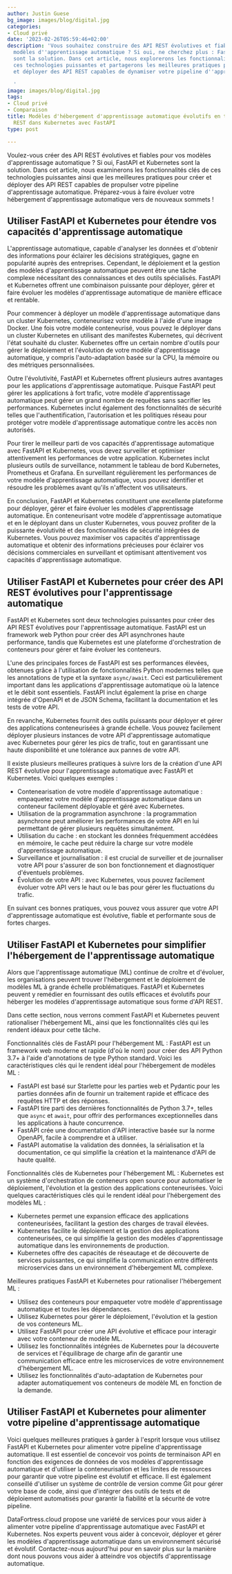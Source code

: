 ```yaml
---
author: Justin Guese
bg_image: images/blog/digital.jpg
categories:
- Cloud privé
date: '2023-02-26T05:59:46+02:00'
description: 'Vous souhaitez construire des API REST évolutives et fiables pour vos
  modèles d''apprentissage automatique ? Si oui, ne cherchez plus : FastAPI et Kubernetes
  sont la solution. Dans cet article, nous explorerons les fonctionnalités clés de
  ces technologies puissantes et partagerons les meilleures pratiques pour développer
  et déployer des API REST capables de dynamiser votre pipeline d''apprentissage automatique.

  '
image: images/blog/digital.jpg
tags:
- Cloud privé
- Comparaison
title: Modèles d'hébergement d'apprentissage automatique évolutifs en tant qu'API
  REST dans Kubernetes avec FastAPI
type: post

---
```

Voulez-vous créer des API REST évolutives et fiables pour vos modèles d'apprentissage automatique ? Si oui, FastAPI et Kubernetes sont la solution. Dans cet article, nous examinerons les fonctionnalités clés de ces technologies puissantes ainsi que les meilleures pratiques pour créer et déployer des API REST capables de propulser votre pipeline d'apprentissage automatique. Préparez-vous à faire évoluer votre hébergement d'apprentissage automatique vers de nouveaux sommets !

## Utiliser FastAPI et Kubernetes pour étendre vos capacités d'apprentissage automatique

L'apprentissage automatique, capable d'analyser les données et d'obtenir des informations pour éclairer les décisions stratégiques, gagne en popularité auprès des entreprises. Cependant, le déploiement et la gestion des modèles d'apprentissage automatique peuvent être une tâche complexe nécessitant des connaissances et des outils spécialisés. FastAPI et Kubernetes offrent une combinaison puissante pour déployer, gérer et faire évoluer les modèles d'apprentissage automatique de manière efficace et rentable.

Pour commencer à déployer un modèle d'apprentissage automatique dans un cluster Kubernetes, conteneurisez votre modèle à l'aide d'une image Docker. Une fois votre modèle conteneurisé, vous pouvez le déployer dans un cluster Kubernetes en utilisant des manifestes Kubernetes, qui décrivent l'état souhaité du cluster. Kubernetes offre un certain nombre d'outils pour gérer le déploiement et l'évolution de votre modèle d'apprentissage automatique, y compris l'auto-adaptation basée sur la CPU, la mémoire ou des métriques personnalisées.

Outre l'évolutivité, FastAPI et Kubernetes offrent plusieurs autres avantages pour les applications d'apprentissage automatique. Puisque FastAPI peut gérer les applications à fort trafic, votre modèle d'apprentissage automatique peut gérer un grand nombre de requêtes sans sacrifier les performances. Kubernetes inclut également des fonctionnalités de sécurité telles que l'authentification, l'autorisation et les politiques réseau pour protéger votre modèle d'apprentissage automatique contre les accès non autorisés.

Pour tirer le meilleur parti de vos capacités d'apprentissage automatique avec FastAPI et Kubernetes, vous devez surveiller et optimiser attentivement les performances de votre application. Kubernetes inclut plusieurs outils de surveillance, notamment le tableau de bord Kubernetes, Prometheus et Grafana. En surveillant régulièrement les performances de votre modèle d'apprentissage automatique, vous pouvez identifier et résoudre les problèmes avant qu'ils n'affectent vos utilisateurs.

En conclusion, FastAPI et Kubernetes constituent une excellente plateforme pour déployer, gérer et faire évoluer les modèles d'apprentissage automatique. En conteneurisant votre modèle d'apprentissage automatique et en le déployant dans un cluster Kubernetes, vous pouvez profiter de la puissante évolutivité et des fonctionnalités de sécurité intégrées de Kubernetes. Vous pouvez maximiser vos capacités d'apprentissage automatique et obtenir des informations précieuses pour éclairer vos décisions commerciales en surveillant et optimisant attentivement vos capacités d'apprentissage automatique.

## Utiliser FastAPI et Kubernetes pour créer des API REST évolutives pour l'apprentissage automatique

FastAPI et Kubernetes sont deux technologies puissantes pour créer des API REST évolutives pour l'apprentissage automatique. FastAPI est un framework web Python pour créer des API asynchrones haute performance, tandis que Kubernetes est une plateforme d'orchestration de conteneurs pour gérer et faire évoluer les conteneurs.

L'une des principales forces de FastAPI est ses performances élevées, obtenues grâce à l'utilisation de fonctionnalités Python modernes telles que les annotations de type et la syntaxe `async/await`. Ceci est particulièrement important dans les applications d'apprentissage automatique où la latence et le débit sont essentiels. FastAPI inclut également la prise en charge intégrée d'OpenAPI et de JSON Schema, facilitant la documentation et les tests de votre API.

En revanche, Kubernetes fournit des outils puissants pour déployer et gérer des applications conteneurisées à grande échelle. Vous pouvez facilement déployer plusieurs instances de votre API d'apprentissage automatique avec Kubernetes pour gérer les pics de trafic, tout en garantissant une haute disponibilité et une tolérance aux pannes de votre API.

Il existe plusieurs meilleures pratiques à suivre lors de la création d'une API REST évolutive pour l'apprentissage automatique avec FastAPI et Kubernetes. Voici quelques exemples :

- Contenearisation de votre modèle d'apprentissage automatique : empaquetez votre modèle d'apprentissage automatique dans un conteneur facilement déployable et géré avec Kubernetes.
- Utilisation de la programmation asynchrone : la programmation asynchrone peut améliorer les performances de votre API en lui permettant de gérer plusieurs requêtes simultanément.
- Utilisation du cache : en stockant les données fréquemment accédées en mémoire, le cache peut réduire la charge sur votre modèle d'apprentissage automatique.
- Surveillance et journalisation : il est crucial de surveiller et de journaliser votre API pour s'assurer de son bon fonctionnement et diagnostiquer d'éventuels problèmes.
- Évolution de votre API : avec Kubernetes, vous pouvez facilement évoluer votre API vers le haut ou le bas pour gérer les fluctuations du trafic.

En suivant ces bonnes pratiques, vous pouvez vous assurer que votre API d'apprentissage automatique est évolutive, fiable et performante sous de fortes charges.

## Utiliser FastAPI et Kubernetes pour simplifier l'hébergement de l'apprentissage automatique

Alors que l'apprentissage automatique (ML) continue de croître et d'évoluer, les organisations peuvent trouver l'hébergement et le déploiement de modèles ML à grande échelle problématiques. FastAPI et Kubernetes peuvent y remédier en fournissant des outils efficaces et évolutifs pour héberger les modèles d'apprentissage automatique sous forme d'API REST.

Dans cette section, nous verrons comment FastAPI et Kubernetes peuvent rationaliser l'hébergement ML, ainsi que les fonctionnalités clés qui les rendent idéaux pour cette tâche.

Fonctionnalités clés de FastAPI pour l'hébergement ML :
FastAPI est un framework web moderne et rapide (d'où le nom) pour créer des API Python 3.7+ à l'aide d'annotations de type Python standard. Voici les caractéristiques clés qui le rendent idéal pour l'hébergement de modèles ML :

- FastAPI est basé sur Starlette pour les parties web et Pydantic pour les parties données afin de fournir un traitement rapide et efficace des requêtes HTTP et des réponses.
- FastAPI tire parti des dernières fonctionnalités de Python 3.7+, telles que `async` et `await`, pour offrir des performances exceptionnelles dans les applications à haute concurrence.
- FastAPI crée une documentation d'API interactive basée sur la norme OpenAPI, facile à comprendre et à utiliser.
- FastAPI automatise la validation des données, la sérialisation et la documentation, ce qui simplifie la création et la maintenance d'API de haute qualité.

Fonctionnalités clés de Kubernetes pour l'hébergement ML :
Kubernetes est un système d'orchestration de conteneurs open source pour automatiser le déploiement, l'évolution et la gestion des applications conteneurisées. Voici quelques caractéristiques clés qui le rendent idéal pour l'hébergement des modèles ML :

- Kubernetes permet une expansion efficace des applications conteneurisées, facilitant la gestion des charges de travail élevées.
- Kubernetes facilite le déploiement et la gestion des applications conteneurisées, ce qui simplifie la gestion des modèles d'apprentissage automatique dans les environnements de production.
- Kubernetes offre des capacités de réseautage et de découverte de services puissantes, ce qui simplifie la communication entre différents microservices dans un environnement d'hébergement ML complexe.

Meilleures pratiques FastAPI et Kubernetes pour rationaliser l'hébergement ML :

- Utilisez des conteneurs pour empaqueter votre modèle d'apprentissage automatique et toutes les dépendances.
- Utilisez Kubernetes pour gérer le déploiement, l'évolution et la gestion de vos conteneurs ML.
- Utilisez FastAPI pour créer une API évolutive et efficace pour interagir avec votre conteneur de modèle ML.
- Utilisez les fonctionnalités intégrées de Kubernetes pour la découverte de services et l'équilibrage de charge afin de garantir une communication efficace entre les microservices de votre environnement d'hébergement ML.
- Utilisez les fonctionnalités d'auto-adaptation de Kubernetes pour adapter automatiquement vos conteneurs de modèle ML en fonction de la demande.

## Utiliser FastAPI et Kubernetes pour alimenter votre pipeline d'apprentissage automatique

Voici quelques meilleures pratiques à garder à l'esprit lorsque vous utilisez FastAPI et Kubernetes pour alimenter votre pipeline d'apprentissage automatique. Il est essentiel de concevoir vos points de terminaison API en fonction des exigences de données de vos modèles d'apprentissage automatique et d'utiliser la conteneurisation et les limites de ressources pour garantir que votre pipeline est évolutif et efficace. Il est également conseillé d'utiliser un système de contrôle de version comme Git pour gérer votre base de code, ainsi que d'intégrer des outils de tests et de déploiement automatisés pour garantir la fiabilité et la sécurité de votre pipeline.

DataFortress.cloud propose une variété de services pour vous aider à alimenter votre pipeline d'apprentissage automatique avec FastAPI et Kubernetes. Nos experts peuvent vous aider à concevoir, déployer et gérer les modèles d'apprentissage automatique dans un environnement sécurisé et évolutif. Contactez-nous aujourd'hui pour en savoir plus sur la manière dont nous pouvons vous aider à atteindre vos objectifs d'apprentissage automatique.
